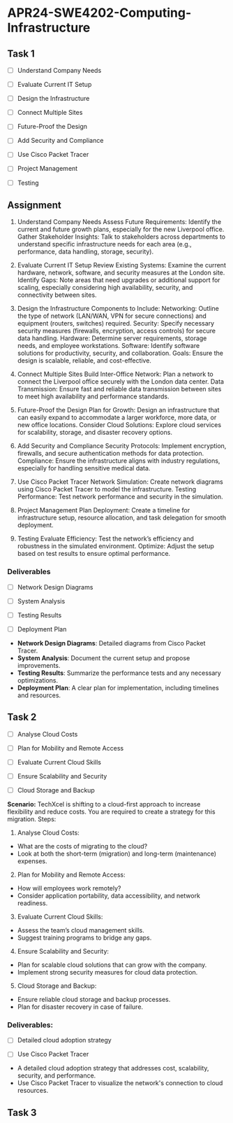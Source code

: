 # APR24-SWE4202-Computing-Infrastructure

## Task 1

* [ ] Understand Company Needs

* [ ] Evaluate Current IT Setup

* [ ] Design the Infrastructure

* [ ] Connect Multiple Sites

* [ ] Future-Proof the Design

* [ ] Add Security and Compliance

* [ ] Use Cisco Packet Tracer

* [ ] Project Management

* [ ] Testing

## Assignment
1. Understand Company Needs
Assess Future Requirements: Identify the current and future growth plans, especially for the new Liverpool office.
Gather Stakeholder Insights: Talk to stakeholders across departments to understand specific infrastructure needs for each area (e.g., performance, data handling, storage, security).

2. Evaluate Current IT Setup 
Review Existing Systems: Examine the current hardware, network, software, and security measures at the London site.
Identify Gaps: Note areas that need upgrades or additional support for scaling, especially considering high availability, security, and connectivity between sites.

3. Design the Infrastructure 
Components to Include:
Networking: Outline the type of network (LAN/WAN, VPN for secure connections) and equipment (routers, switches) required.
Security: Specify necessary security measures (firewalls, encryption, access controls) for secure data handling.
Hardware: Determine server requirements, storage needs, and employee workstations.
Software: Identify software solutions for productivity, security, and collaboration.
Goals: Ensure the design is scalable, reliable, and cost-effective.

4. Connect Multiple Sites 
Build Inter-Office Network: Plan a network to connect the Liverpool office securely with the London data center.
Data Transmission: Ensure fast and reliable data transmission between sites to meet high availability and performance standards.

5. Future-Proof the Design 
Plan for Growth: Design an infrastructure that can easily expand to accommodate a larger workforce, more data, or new office locations.
Consider Cloud Solutions: Explore cloud services for scalability, storage, and disaster recovery options.

6. Add Security and Compliance 
Security Protocols: Implement encryption, firewalls, and secure authentication methods for data protection.
Compliance: Ensure the infrastructure aligns with industry regulations, especially for handling sensitive medical data.

7. Use Cisco Packet Tracer 
Network Simulation: Create network diagrams using Cisco Packet Tracer to model the infrastructure.
Testing Performance: Test network performance and security in the simulation.

8. Project Management 
Plan Deployment: Create a timeline for infrastructure setup, resource allocation, and task delegation for smooth deployment.

9. Testing 
Evaluate Efficiency: Test the network’s efficiency and robustness in the simulated environment.
Optimize: Adjust the setup based on test results to ensure optimal performance.

### Deliverables
* [ ] Network Design Diagrams

* [ ] System Analysis

* [ ] Testing Results

* [ ] Deployment Plan

- **Network Design Diagrams**: Detailed diagrams from Cisco Packet Tracer. 
- **System Analysis**: Document the current setup and propose improvements. 
- **Testing Results**: Summarize the performance tests and any necessary optimizations. 
- **Deployment Plan**: A clear plan for implementation, including timelines and resources. 

## Task 2

* [ ] Analyse Cloud Costs

* [ ] Plan for Mobility and Remote Access

* [ ] Evaluate Current Cloud Skills

* [ ] Ensure Scalability and Security

* [ ] Cloud Storage and Backup

**Scenario:**
TechXcel is shifting to a cloud-first approach to increase flexibility and reduce costs. You are
required to create a strategy for this migration.
Steps:

1. Analyse Cloud Costs:
- What are the costs of migrating to the cloud?
- Look at both the short-term (migration) and long-term (maintenance) expenses.

2. Plan for Mobility and Remote Access:
- How will employees work remotely?
- Consider application portability, data accessibility, and network readiness.

3. Evaluate Current Cloud Skills:
- Assess the team’s cloud management skills.
- Suggest training programs to bridge any gaps.

4. Ensure Scalability and Security:
- Plan for scalable cloud solutions that can grow with the company.
- Implement strong security measures for cloud data protection.

5. Cloud Storage and Backup:
- Ensure reliable cloud storage and backup processes.
- Plan for disaster recovery in case of failure.

### Deliverables:
* [ ] Detailed cloud adoption strategy

* [ ] Use Cisco Packet Tracer

- A detailed cloud adoption strategy that addresses cost, scalability, security, and
performance.
- Use Cisco Packet Tracer to visualize the network's connection to cloud resources.

## Task 3

